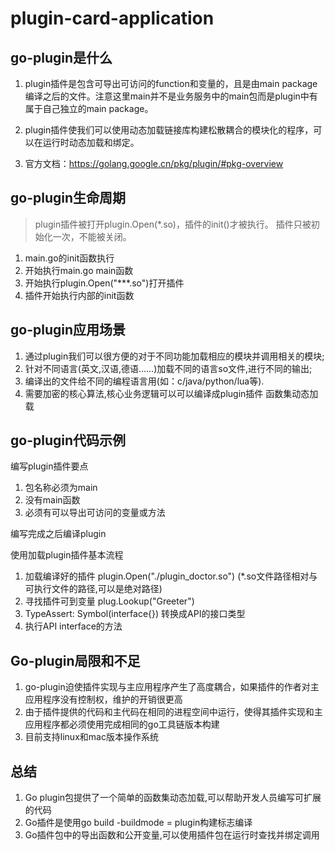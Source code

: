 # plugin-card-application


## go-plugin是什么

1. plugin插件是包含可导出可访问的function和变量的，且是由main package编译之后的文件。注意这里main并不是业务服务中的main包而是plugin中有属于自己独立的main package。

2. plugin插件使我们可以使用动态加载链接库构建松散耦合的模块化的程序，可以在运行时动态加载和绑定。

3. 官方文档：https://golang.google.cn/pkg/plugin/#pkg-overview

## go-plugin生命周期

> plugin插件被打开plugin.Open(*.so)，插件的init()才被执行。
插件只被初始化一次，不能被关闭。

1. main.go的init函数执行
2. 开始执行main.go main函数
3. 开始执行plugin.Open("***.so")打开插件
4. 插件开始执行内部的init函数

## go-plugin应用场景

1. 通过plugin我们可以很方便的对于不同功能加载相应的模块并调用相关的模块;
2. 针对不同语言(英文,汉语,德语……)加载不同的语言so文件,进行不同的输出;
3. 编译出的文件给不同的编程语言用(如：c/java/python/lua等).
4. 需要加密的核心算法,核心业务逻辑可以可以编译成plugin插件
函数集动态加载

## go-plugin代码示例
        
编写plugin插件要点
1. 包名称必须为main
2. 没有main函数
3. 必须有可以导出可访问的变量或方法

编写完成之后编译plugin
    
使用加载plugin插件基本流程
1. 加载编译好的插件 plugin.Open("./plugin_doctor.so") (*.so文件路径相对与可执行文件的路径,可以是绝对路径)
2. 寻找插件可到变量 plug.Lookup("Greeter")
3. TypeAssert: Symbol(interface{}) 转换成API的接口类型
4. 执行API interface的方法
    
## Go-plugin局限和不足
1. go-plugin迫使插件实现与主应用程序产生了高度耦合，如果插件的作者对主应用程序没有控制权，维护的开销很更高
2. 由于插件提供的代码和主代码在相同的进程空间中运行，使得其插件实现和主应用程序都必须使用完成相同的go工具链版本构建
3. 目前支持linux和mac版本操作系统

## 总结
1. Go plugin包提供了一个简单的函数集动态加载,可以帮助开发人员编写可扩展的代码
2. Go插件是使用go build -buildmode = plugin构建标志编译
3. Go插件包中的导出函数和公开变量,可以使用插件包在运行时查找并绑定调用